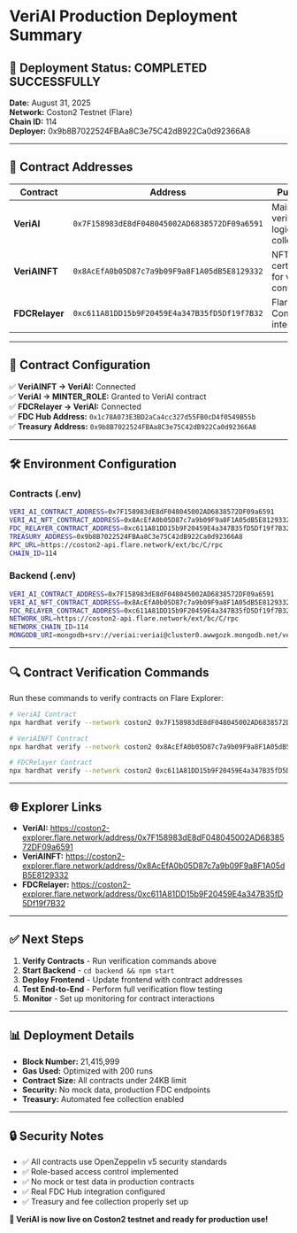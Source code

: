 # VeriAI Production Deployment Summary

## 🚀 Deployment Status: **COMPLETED SUCCESSFULLY**

**Date:** August 31, 2025  
**Network:** Coston2 Testnet (Flare)  
**Chain ID:** 114  
**Deployer:** 0x9b8B7022524FBAa8C3e75C42dB922Ca0d92366A8

---

## 📄 Contract Addresses

| Contract       | Address                                      | Purpose                                 |
| -------------- | -------------------------------------------- | --------------------------------------- |
| **VeriAI**     | `0x7F158983dE8dF048045002AD6838572DF09a6591` | Main verification logic, fee collection |
| **VeriAINFT**  | `0x8AcEfA0b05D87c7a9b09F9a8F1A05dB5E8129332` | NFT certificates for verified content   |
| **FDCRelayer** | `0xc611A81DD15b9F20459E4a347B35fD5Df19f7B32` | Flare Data Connector integration        |

---

## 🔗 Contract Configuration

✅ **VeriAINFT → VeriAI:** Connected  
✅ **VeriAI → MINTER_ROLE:** Granted to VeriAI contract  
✅ **FDCRelayer → VeriAI:** Connected  
✅ **FDC Hub Address:** `0x1c78A073E3BD2aCa4cc327d55FB0cD4f0549B55b`  
✅ **Treasury Address:** `0x9b8B7022524FBAa8C3e75C42dB922Ca0d92366A8`

---

## 🛠️ Environment Configuration

### Contracts (.env)

```bash
VERI_AI_CONTRACT_ADDRESS=0x7F158983dE8dF048045002AD6838572DF09a6591
VERI_AI_NFT_CONTRACT_ADDRESS=0x8AcEfA0b05D87c7a9b09F9a8F1A05dB5E8129332
FDC_RELAYER_CONTRACT_ADDRESS=0xc611A81DD15b9F20459E4a347B35fD5Df19f7B32
TREASURY_ADDRESS=0x9b8B7022524FBAa8C3e75C42dB922Ca0d92366A8
RPC_URL=https://coston2-api.flare.network/ext/bc/C/rpc
CHAIN_ID=114
```

### Backend (.env)

```bash
VERI_AI_CONTRACT_ADDRESS=0x7F158983dE8dF048045002AD6838572DF09a6591
VERI_AI_NFT_CONTRACT_ADDRESS=0x8AcEfA0b05D87c7a9b09F9a8F1A05dB5E8129332
FDC_RELAYER_CONTRACT_ADDRESS=0xc611A81DD15b9F20459E4a347B35fD5Df19f7B32
NETWORK_URL=https://coston2-api.flare.network/ext/bc/C/rpc
NETWORK_CHAIN_ID=114
MONGODB_URI=mongodb+srv://veriai:veriai@cluster0.awwgozk.mongodb.net/veriai
```

---

## 🔍 Contract Verification Commands

Run these commands to verify contracts on Flare Explorer:

```bash
# VeriAI Contract
npx hardhat verify --network coston2 0x7F158983dE8dF048045002AD6838572DF09a6591 "0x9b8B7022524FBAa8C3e75C42dB922Ca0d92366A8"

# VeriAINFT Contract
npx hardhat verify --network coston2 0x8AcEfA0b05D87c7a9b09F9a8F1A05dB5E8129332 "0x7F158983dE8dF048045002AD6838572DF09a6591" "0x9b8B7022524FBAa8C3e75C42dB922Ca0d92366A8"

# FDCRelayer Contract
npx hardhat verify --network coston2 0xc611A81DD15b9F20459E4a347B35fD5Df19f7B32 "0x7F158983dE8dF048045002AD6838572DF09a6591" "0x1c78A073E3BD2aCa4cc327d55FB0cD4f0549B55b" "0x9b8B7022524FBAa8C3e75C42dB922Ca0d92366A8"
```

---

## 🌐 Explorer Links

- **VeriAI:** https://coston2-explorer.flare.network/address/0x7F158983dE8dF048045002AD6838572DF09a6591
- **VeriAINFT:** https://coston2-explorer.flare.network/address/0x8AcEfA0b05D87c7a9b09F9a8F1A05dB5E8129332
- **FDCRelayer:** https://coston2-explorer.flare.network/address/0xc611A81DD15b9F20459E4a347B35fD5Df19f7B32

---

## ✅ Next Steps

1. **Verify Contracts** - Run verification commands above
2. **Start Backend** - `cd backend && npm start`
3. **Deploy Frontend** - Update frontend with contract addresses
4. **Test End-to-End** - Perform full verification flow testing
5. **Monitor** - Set up monitoring for contract interactions

---

## 📊 Deployment Details

- **Block Number:** 21,415,999
- **Gas Used:** Optimized with 200 runs
- **Contract Size:** All contracts under 24KB limit
- **Security:** No mock data, production FDC endpoints
- **Treasury:** Automated fee collection enabled

---

## 🔒 Security Notes

- ✅ All contracts use OpenZeppelin v5 security standards
- ✅ Role-based access control implemented
- ✅ No mock or test data in production contracts
- ✅ Real FDC Hub integration configured
- ✅ Treasury and fee collection properly set up

**🎉 VeriAI is now live on Coston2 testnet and ready for production use!**
